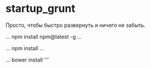 # startup_grunt
Просто, чтобы быстро развернуть и ничего не забыть.

...
npm install npm@latest -g
...

...
npm install
...

...
bower install
'''